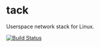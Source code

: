 # tack

Userspace network stack for Linux.

[![Build Status](https://travis-ci.org/RostakaGmfun/tack.svg?branch=master)](https://travis-ci.org/RostakaGmfun/tack)
